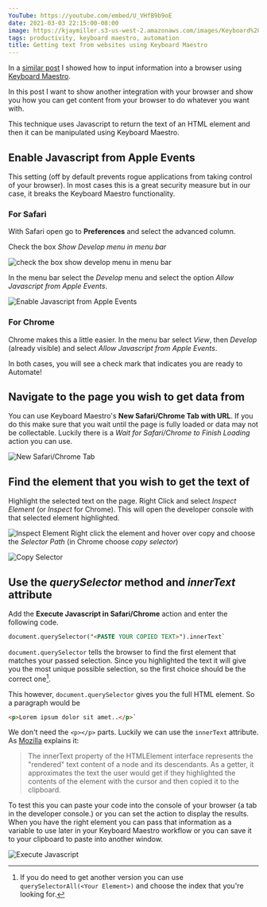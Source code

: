 ```yaml
---
YouTube: https://youtube.com/embed/U_VHfB9b9oE
date: 2021-03-03 22:15:00-08:00
image: https://kjaymiller.s3-us-west-2.amazonaws.com/images/Keyboard%20Maestro%20Get%20Text%20from%20Website/execute%20javascript-squashed.png
tags: productivity, keyboard maestro, automation
title: Getting text from websites using Keyboard Maestro
---
```


In a [similar post](https://kjaymiller.com/how-to-automate-form-filling-with-keyboard-maestro-for-big-sur) I showed how to input information into a browser using [Keyboard Maestro](https://keyboardmaestro.com). 

In this post I want to show another integration with your browser and show you how you can get content from your browser to do whatever you want with.

This technique uses Javascript to return the text of an HTML element and then it can be manipulated using Keyboard Maestro.

## Enable Javascript from Apple Events ##

This setting (off by default prevents rogue applications from taking control of your browser). In most cases this is a great security measure but in our case, it breaks the Keyboard Maestro functionality.

### For Safari ###
With Safari open go to **Preferences** and select the advanced column.

Check the box _Show Develop menu in menu bar_

![check the box show develop menu in menu bar](https://kjaymiller.s3-us-west-2.amazonaws.com/images/Keyboard%20Maestro%20Form%20Automation/Safari%20Show%20Develop%20Menu%20from%20MenuBar.png)
 
In the menu bar select the _Develop_ menu and select the option _Allow Javascript from Apple Events_.

![Enable Javascript from Apple Events](https://kjaymiller.s3-us-west-2.amazonaws.com/images/Keyboard%20Maestro%20Form%20Automation/Safari%20Allow%20Javascript%20from%20Apple%20Events.png)

### For Chrome

Chrome makes this a little easier. In the menu bar select _View_, then _Develop_ (already visible) and select _Allow Javascript from Apple Events_.

In both cases, you will see a check mark that indicates you are ready to Automate!

## Navigate to the page you wish to get data from ##

You can use Keyboard Maestro's **New Safari/Chrome Tab with URL**. If you do this make sure that you wait until the page is fully loaded or data may not be collectable. Luckily there is a _Wait for Safari/Chrome to Finish Loading_ action you can use.

![New Safari/Chrome Tab](https://kjaymiller.s3-us-west-2.amazonaws.com/images/Keyboard%20Maestro%20Get%20Text%20from%20Website/New%20Tab%20with%20URL.png)

## Find the element that you wish to get the text of ##

Highlight the selected text on the page. Right Click and select _Inspect Element_ (or _Inspect_ for Chrome). This will open the developer console with that selected element highlighted.

![Inspect Element](https://kjaymiller.s3-us-west-2.amazonaws.com/images/Keyboard%20Maestro%20Get%20Text%20from%20Website/inspect%20element-squashed.png)
Right click the element and hover over copy and choose the _Selector Path_ (in Chrome choose _copy selector_)

![Copy Selector](https://kjaymiller.s3-us-west-2.amazonaws.com/images/Keyboard%20Maestro%20Get%20Text%20from%20Website/copy%20selector-squashed.png)

## Use the _querySelector_ method and _innerText_ attribute ##

Add the **Execute Javascript in Safari/Chrome** action and enter the following code.

```html
document.querySelector("<PASTE YOUR COPIED TEXT>").innerText`
```

`document.querySelector` tells the browser to find the first element that matches your passed selection. Since you highlighted the text it will give you the most unique possible selection, so the first choice should be the correct one[^1].

This however, `document.querySelector` gives you the full HTML element. So a paragraph would be

```html
<p>Lorem ipsum dolor sit amet..</p>`
```

We don't need the `<p></p>` parts. Luckily we can use the `innerText` attribute. As [Mozilla](https://developer.mozilla.org/en-US/docs/Web/API/HTMLElement/innerText) explains it:

>  	The innerText property of the HTMLElement interface represents the "rendered" text content of a node and its descendants. As a getter, it approximates the text the user would get if they highlighted the contents of the element with the cursor and then copied it to the clipboard.

To test this you can paste your code into the console of your browser (a tab in the developer console.) or you can set the action to display the results. When you have the right element you can pass that information as a variable to use later in your Keyboard Maestro workflow or you can save it to your clipboard to paste into another window. 

![Execute Javascript](https://kjaymiller.s3-us-west-2.amazonaws.com/images/Keyboard%20Maestro%20Get%20Text%20from%20Website/execute%20javascript-squashed.png)

[Keyboard Maestro]: https://keyboardmaestro.com 

[^1]: If you do need to get another version you can use `querySelectorAll(<Your Element>)` and choose the index that you're looking for.